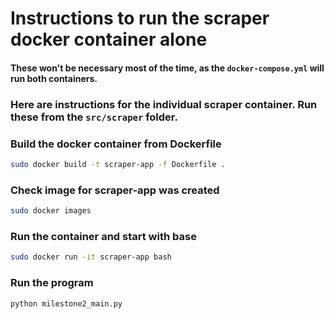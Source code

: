 # Instructions to run the scraper docker container alone

#### These won't be necessary most of the time, as the `docker-compose.yml` will run both containers.

### Here are instructions for the individual scraper container. Run these from the `src/scraper` folder.

### Build the docker container from Dockerfile

```sh
sudo docker build -t scraper-app -f Dockerfile .
```

### Check image for scraper-app was created
```sh
sudo docker images
```

### Run the container and start with base
```sh
sudo docker run -it scraper-app bash
```

### Run the program
```sh
python milestone2_main.py
```